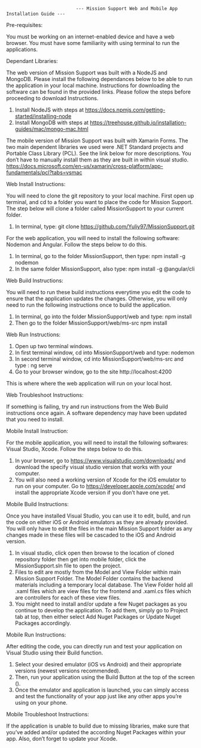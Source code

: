                               --- Mission Support Web and Mobile App Installation Guide ---

Pre-requisites:

You must be working on an internet-enabled device and have a web browser. You must have some familiarity with using terminal to run the applications.

Dependant Libraries: 

The web version of Mission Support was built with a NodeJS and MongoDB. Please install the following dependances below to be able to run the application in your local machine. Instructions for downloading the software can be found in the provided links. Please follow the steps before proceeding to download Instructions. 
  1) Install NodeJS with steps at https://docs.npmjs.com/getting-started/installing-node
  2) Install MongoDB with steps at https://treehouse.github.io/installation-guides/mac/mongo-mac.html

The mobile version of Mission Support was built with Xamarin Forms. The two main dependent libraries we used were .NET Standard projects and Portable Class Library (PCL).  See the link below for more descriptions.  You don’t have to manually install them as they are built in within visual studio.
https://docs.microsoft.com/en-us/xamarin/cross-platform/app-fundamentals/pcl?tabs=vsmac
 
Web Install Instructions: 

You will need to clone the git repository to your local machine. First open up terminal, and cd to a folder you want to place the code for Mission Support. The step below will clone a folder called MissionSupport to your current folder. 
  1) In terminal, type:
    git clone https://github.com/Yuliy97/MissionSupport.git
 
For the web application, you will need to install the following software: Nodemon and Angular. Follow the steps below to do this. 
  1) In terminal, go to the folder MissionSupport, then type:
    npm install -g nodemon
  2) In the same folder MissionSupport, also type:
    npm install -g @angular/cli
 
Web Build Instructions:

You will need to run these build instructions everytime you edit the code to ensure that the application updates the changes. Otherwise, you will only need to run the following instructions once to build the application.
  1) In terminal, go into the folder MissionSupport/web and type:
    npm install
  2) Then go to the folder MissionSupport/web/ms-src
    npm install
 
Web Run Instructions:

  1) Open up two terminal windows. 
  2) In first terminal window, cd into MissionSupport/web and type:
    nodemon
  3) In second terminal window, cd into MissionSupport/web/ms-src and type :
    ng serve
  4) Go to your browser window, go to the site http://localhost:4200 

This is where where the web application will run on your local host.

Web Troubleshoot Instructions:

If something is failing, try and run instructions from the Web Build instructions once again. A software dependency may have been updated that you need to install. 
  
Mobile Install Instruction:

For the mobile application, you will need to install the following softwares: Visual Studio, Xcode. Follow the steps below to do this. 
  1) In your browser, go to https://www.visualstudio.com/downloads/ and download the specify visual studio version that works with your computer. 
  2) You will also need a working version of Xcode for the iOS emulator to run on your computer.  Go to https://developer.apple.com/xcode/ and install the appropriate Xcode version if you don’t have one yet.
 
Mobile Build Instructions:

Once you have installed Visual Studio, you can use it to edit, build, and run the code on either iOS or Android emulators as they are already provided.  You will only have to edit the files in the main Mission Support folder as any changes made in these files will be cascaded to the iOS and Android version.
  1) In visual studio, click open then browse to the location of cloned repository folder then get into mobile folder, click the MissionSupport.sln file to open the project.
  2) Files to edit are mostly from the Model and View Folder within main Mission Support Folder.  The Model Folder contains the backend materials including a temporary local database.  The View Folder hold all .xaml files which are view files for the frontend and .xaml.cs files which are controllers for each of these view files.
  3) You might need to install and/or update a few Nuget packages as you continue to develop the application.  To add them, simply go to Project tab at top, then either select Add Nuget Packages or Update Nuget Packages accordingly.

Mobile Run Instructions:

After editing the code, you can directly run and test your application on Visual Studio using their Build function. 
  1) Select your desired emulator (iOS vs Android) and their appropriate versions (newest versions recommended).
  2) Then, run your application using the Build Button at the top of the screen (). 
  3) Once the emulator and application is launched, you can simply access and test the functionality of your app just like any other apps you’re using on your phone.

Mobile Troubleshoot Instructions:

 If the application is unable to build due to missing libraries, make sure that you’ve added and/or updated the according Nuget Packages within your app.  Also, don’t forget to update your Xcode.
